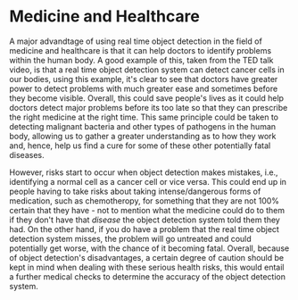 # Medicine and Healthcare
A major advandtage of using real time object detection in the field of medicine and healthcare is that it can help doctors to identify problems within the human body. A good example of this, taken from the TED talk video, is that a real time object detection system can detect cancer cells in our bodies, using this example, it's clear to see that doctors have greater power to detect problems with much greater ease and sometimes before they become visible. Overall, this could save people's lives as it could help doctors detect major problems before its too late so that they can prescribe the right medicine at the right time. This same principle could be taken to detecting malignant bacteria and other types of pathogens in the human body, allowing us to gather a greater understanding as to how they work and, hence, help us find a cure for some of these other potentially fatal diseases.

However, risks start to occur when object detection makes mistakes, i.e., identifying a normal cell as a cancer cell or vice versa. This could end up in people having to take risks about taking intense/dangerous forms of medication, such as chemotheropy, for something that they are not 100% certain that they have - not to mention what the medicine could do to them if they don't have that _disease_ the object detection system told them they had. On the other hand, if you do have a problem that the real time object detection system misses, the problem will go untreated and could potentially get worse, with the chance of it becoming fatal. Overall, because of object detection's disadvantages, a certain degree of caution should be kept in mind when dealing with these serious health risks, this would entail a further medical checks to determine the accuracy of the object detection system.
